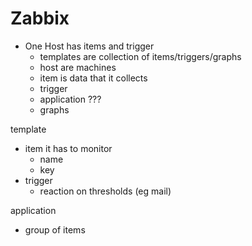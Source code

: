 # Zabbix

- One Host has items and trigger
  - templates are collection of items/triggers/graphs
  - host are machines
  - item is data that it collects
  - trigger
  - application ???
  - graphs

template
  - item it has to monitor
    - name
    - key
  - trigger
    - reaction on thresholds (eg mail)

application
 - group of items
